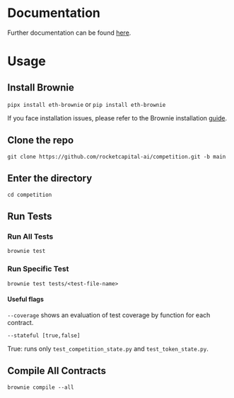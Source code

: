 # Documentation
Further documentation can be found [here](https://rocket-capital-investment.gitbook.io/competition-dapp/).

# Usage
## Install Brownie
`pipx install eth-brownie`
or
`pip install eth-brownie`

If you face installation issues, please refer to the Brownie installation [guide](https://eth-brownie.readthedocs.io/en/stable/install.html).

## Clone the repo

`git clone https://github.com/rocketcapital-ai/competition.git -b main`

## Enter the directory
`cd competition`

## Run Tests

### Run All Tests
`brownie test`

### Run Specific Test
`brownie test tests/<test-file-name>`

#### Useful flags
`--coverage` shows an evaluation of test coverage by function for each contract.

`--stateful [true,false]` 

True: runs only `test_competition_state.py` and `test_token_state.py`.


## Compile All Contracts
`brownie compile --all`